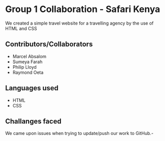 # Group 1 Collaboration - Safari Kenya

We created a simple travel website for a travelling agency by the use of HTML and CSS

## Contributors/Collaborators

- Marcel Absalom
- Sumeya Farah
- Philip Lloyd
- Raymond Oeta

## Languages used
- HTML
- CSS 

## Challanges faced 

We came upon issues when trying to update/push our work to GitHub.-